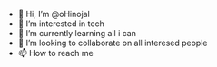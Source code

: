 - 👋 Hi, I’m @oHinojal
- 👀 I’m interested in tech
- 🌱 I’m currently learning all i can
- 💞️ I’m looking to collaborate on all interesed people
- 📫 How to reach me 

<!---
oHinojal/oHinojal is a ✨ special ✨ repository because its `README.md` (this file) appears on your GitHub profile.
You can click the Preview link to take a look at your changes.
--->
